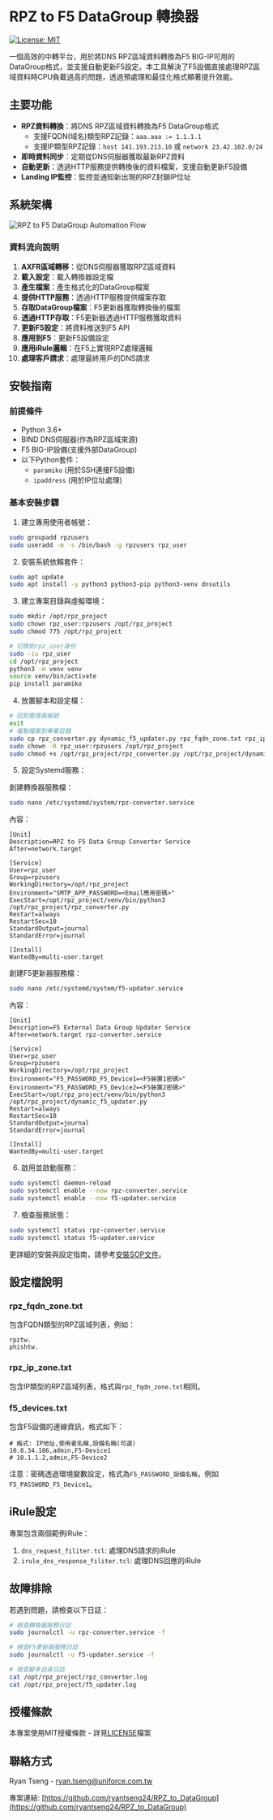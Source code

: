# RPZ to F5 DataGroup 轉換器

[![License: MIT](https://img.shields.io/badge/License-MIT-yellow.svg)](https://opensource.org/licenses/MIT)

一個高效的中轉平台，用於將DNS RPZ區域資料轉換為F5 BIG-IP可用的DataGroup格式，並支援自動更新F5設定。本工具解決了F5設備直接處理RPZ區域資料時CPU負載過高的問題，透過預處理和最佳化格式顯著提升效能。

## 主要功能

- **RPZ資料轉換**：將DNS RPZ區域資料轉換為F5 DataGroup格式
  - 支援FQDN(域名)類型RPZ記錄：`aaa.aaa := 1.1.1.1`
  - 支援IP類型RPZ記錄：`host 141.193.213.10` 或 `network 23.42.102.0/24`
- **即時資料同步**：定期從DNS伺服器獲取最新RPZ資料
- **自動更新**：透過HTTP服務提供轉換後的資料檔案，支援自動更新F5設備
- **Landing IP監控**：監控並通知新出現的RPZ封鎖IP位址

## 系統架構

![RPZ to F5 DataGroup Automation Flow](docs/architecture.svg)

### 資料流向說明

1. **AXFR區域轉移**：從DNS伺服器獲取RPZ區域資料
2. **載入設定**：載入轉換器設定檔
3. **產生檔案**：產生格式化的DataGroup檔案
4. **提供HTTP服務**：透過HTTP服務提供檔案存取
5. **存取DataGroup檔案**：F5更新器獲取轉換後的檔案
6. **透過HTTP存取**：F5更新器透過HTTP服務獲取資料
7. **更新F5設定**：將資料推送到F5 API
8. **應用到F5**：更新F5設備設定
9. **應用iRule邏輯**：在F5上實現RPZ處理邏輯
10. **處理客戶請求**：處理最終用戶的DNS請求

## 安裝指南

### 前提條件

- Python 3.6+
- BIND DNS伺服器(作為RPZ區域來源)
- F5 BIG-IP設備(支援外部DataGroup)
- 以下Python套件：
  - `paramiko` (用於SSH連接F5設備)
  - `ipaddress` (用於IP位址處理)

### 基本安裝步驟

1. 建立專用使用者帳號：

```bash
sudo groupadd rpzusers
sudo useradd -m -s /bin/bash -g rpzusers rpz_user
```

2. 安裝系統依賴套件：

```bash
sudo apt update
sudo apt install -y python3 python3-pip python3-venv dnsutils
```

3. 建立專案目錄與虛擬環境：

```bash
sudo mkdir /opt/rpz_project
sudo chown rpz_user:rpzusers /opt/rpz_project
sudo chmod 775 /opt/rpz_project

# 切換到rpz_user身份
sudo -iu rpz_user
cd /opt/rpz_project
python3 -m venv venv
source venv/bin/activate
pip install paramiko
```

4. 放置腳本和設定檔：

```bash
# 回到管理員帳號
exit
# 複製檔案到專案目錄
sudo cp rpz_converter.py dynamic_f5_updater.py rpz_fqdn_zone.txt rpz_ip_zone.txt f5_devices.txt /opt/rpz_project/
sudo chown -R rpz_user:rpzusers /opt/rpz_project
sudo chmod +x /opt/rpz_project/rpz_converter.py /opt/rpz_project/dynamic_f5_updater.py
```

5. 設定Systemd服務：

創建轉換器服務檔：
```bash
sudo nano /etc/systemd/system/rpz-converter.service
```

內容：
```
[Unit]
Description=RPZ to F5 Data Group Converter Service
After=network.target

[Service]
User=rpz_user
Group=rpzusers
WorkingDirectory=/opt/rpz_project
Environment="SMTP_APP_PASSWORD=<Email應用密碼>"
ExecStart=/opt/rpz_project/venv/bin/python3 /opt/rpz_project/rpz_converter.py
Restart=always
RestartSec=10
StandardOutput=journal
StandardError=journal

[Install]
WantedBy=multi-user.target
```

創建F5更新器服務檔：
```bash
sudo nano /etc/systemd/system/f5-updater.service
```

內容：
```
[Unit]
Description=F5 External Data Group Updater Service
After=network.target rpz-converter.service

[Service]
User=rpz_user
Group=rpzusers
WorkingDirectory=/opt/rpz_project
Environment="F5_PASSWORD_F5_Device1=<F5裝置1密碼>"
Environment="F5_PASSWORD_F5_Device2=<F5裝置2密碼>"
ExecStart=/opt/rpz_project/venv/bin/python3 /opt/rpz_project/dynamic_f5_updater.py
Restart=always
RestartSec=10
StandardOutput=journal
StandardError=journal

[Install]
WantedBy=multi-user.target
```

6. 啟用並啟動服務：

```bash
sudo systemctl daemon-reload
sudo systemctl enable --now rpz-converter.service
sudo systemctl enable --now f5-updater.service
```

7. 檢查服務狀態：

```bash
sudo systemctl status rpz-converter.service
sudo systemctl status f5-updater.service
```

更詳細的安裝與設定指南，請參考[安裝SOP文件](安裝與設定RPZ轉換器及F5更新腳本SOP.md)。

## 設定檔說明

### rpz_fqdn_zone.txt
包含FQDN類型的RPZ區域列表，例如：
```
rpztw.
phishtw.
```

### rpz_ip_zone.txt
包含IP類型的RPZ區域列表，格式與`rpz_fqdn_zone.txt`相同。

### f5_devices.txt
包含F5設備的連線資訊，格式如下：
```
# 格式: IP地址,使用者名稱,設備名稱(可選)
10.8.34.186,admin,F5-Device1
# 10.1.1.2,admin,F5-Device2
```

注意：密碼透過環境變數設定，格式為`F5_PASSWORD_設備名稱`，例如`F5_PASSWORD_F5_Device1`。

## iRule設定

專案包含兩個範例iRule：

1. `dns_request_filiter.tcl`: 處理DNS請求的iRule
2. `irule_dns_response_filiter.tcl`: 處理DNS回應的iRule

## 故障排除

若遇到問題，請檢查以下日誌：

```bash
# 檢查轉換器服務日誌
sudo journalctl -u rpz-converter.service -f

# 檢查F5更新器服務日誌
sudo journalctl -u f5-updater.service -f

# 檢查腳本自身日誌
cat /opt/rpz_project/rpz_converter.log
cat /opt/rpz_project/f5_updater.log
```

## 授權條款

本專案使用MIT授權條款 - 詳見[LICENSE](LICENSE)檔案

## 聯絡方式

Ryan Tseng - ryan.tseng@uniforce.com.tw

專案連結: [https://github.com/ryantseng24/RPZ_to_DataGroup](https://github.com/ryantseng24/RPZ_to_DataGroup)
